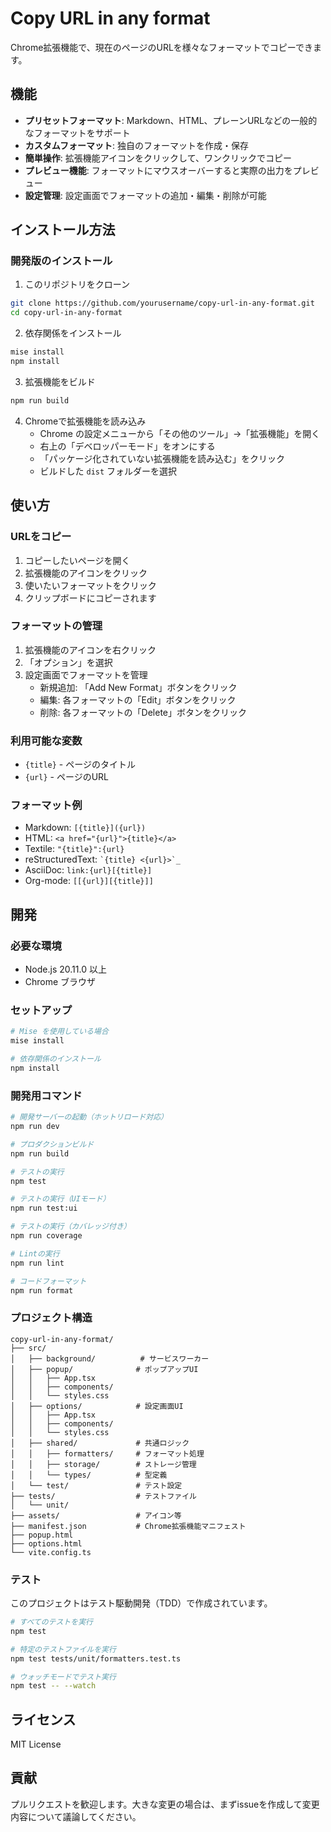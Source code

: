 # Copy URL in any format

Chrome拡張機能で、現在のページのURLを様々なフォーマットでコピーできます。

## 機能

- **プリセットフォーマット**: Markdown、HTML、プレーンURLなどの一般的なフォーマットをサポート
- **カスタムフォーマット**: 独自のフォーマットを作成・保存
- **簡単操作**: 拡張機能アイコンをクリックして、ワンクリックでコピー
- **プレビュー機能**: フォーマットにマウスオーバーすると実際の出力をプレビュー
- **設定管理**: 設定画面でフォーマットの追加・編集・削除が可能

## インストール方法

### 開発版のインストール

1. このリポジトリをクローン
```bash
git clone https://github.com/yourusername/copy-url-in-any-format.git
cd copy-url-in-any-format
```

2. 依存関係をインストール
```bash
mise install
npm install
```

3. 拡張機能をビルド
```bash
npm run build
```

4. Chromeで拡張機能を読み込み
   - Chrome の設定メニューから「その他のツール」→「拡張機能」を開く
   - 右上の「デベロッパーモード」をオンにする
   - 「パッケージ化されていない拡張機能を読み込む」をクリック
   - ビルドした `dist` フォルダーを選択

## 使い方

### URLをコピー
1. コピーしたいページを開く
2. 拡張機能のアイコンをクリック
3. 使いたいフォーマットをクリック
4. クリップボードにコピーされます

### フォーマットの管理
1. 拡張機能のアイコンを右クリック
2. 「オプション」を選択
3. 設定画面でフォーマットを管理
   - 新規追加: 「Add New Format」ボタンをクリック
   - 編集: 各フォーマットの「Edit」ボタンをクリック
   - 削除: 各フォーマットの「Delete」ボタンをクリック

### 利用可能な変数
- `{title}` - ページのタイトル
- `{url}` - ページのURL

### フォーマット例
- Markdown: `[{title}]({url})`
- HTML: `<a href="{url}">{title}</a>`
- Textile: `"{title}":{url}`
- reStructuredText: `` `{title} <{url}>`_ ``
- AsciiDoc: `link:{url}[{title}]`
- Org-mode: `[[{url}][{title}]]`

## 開発

### 必要な環境
- Node.js 20.11.0 以上
- Chrome ブラウザ

### セットアップ
```bash
# Mise を使用している場合
mise install

# 依存関係のインストール
npm install
```

### 開発用コマンド

```bash
# 開発サーバーの起動（ホットリロード対応）
npm run dev

# プロダクションビルド
npm run build

# テストの実行
npm test

# テストの実行（UIモード）
npm run test:ui

# テストの実行（カバレッジ付き）
npm run coverage

# Lintの実行
npm run lint

# コードフォーマット
npm run format
```

### プロジェクト構造
```
copy-url-in-any-format/
├── src/
│   ├── background/          # サービスワーカー
│   ├── popup/              # ポップアップUI
│   │   ├── App.tsx
│   │   ├── components/
│   │   └── styles.css
│   ├── options/            # 設定画面UI
│   │   ├── App.tsx
│   │   ├── components/
│   │   └── styles.css
│   ├── shared/             # 共通ロジック
│   │   ├── formatters/     # フォーマット処理
│   │   ├── storage/        # ストレージ管理
│   │   └── types/          # 型定義
│   └── test/               # テスト設定
├── tests/                  # テストファイル
│   └── unit/
├── assets/                 # アイコン等
├── manifest.json           # Chrome拡張機能マニフェスト
├── popup.html
├── options.html
└── vite.config.ts

```

### テスト

このプロジェクトはテスト駆動開発（TDD）で作成されています。

```bash
# すべてのテストを実行
npm test

# 特定のテストファイルを実行
npm test tests/unit/formatters.test.ts

# ウォッチモードでテスト実行
npm test -- --watch
```

## ライセンス

MIT License

## 貢献

プルリクエストを歓迎します。大きな変更の場合は、まずissueを作成して変更内容について議論してください。